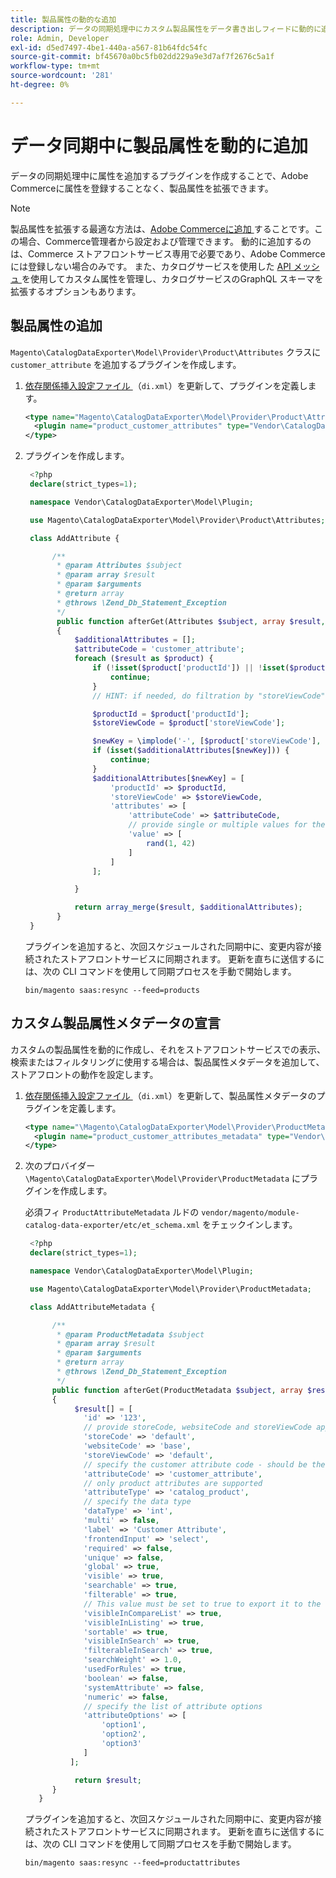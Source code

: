```yaml
---
title: 製品属性の動的な追加
description: データの同期処理中にカスタム製品属性をデータ書き出しフィードに動的に追加する方法を説明します。
role: Admin, Developer
exl-id: d5ed7497-4be1-440a-a567-81b64fdc54fc
source-git-commit: bf45670a0bc5fb02dd229a9e3d7af7f2676c5a1f
workflow-type: tm+mt
source-wordcount: '281'
ht-degree: 0%

---
```


# データ同期中に製品属性を動的に追加

データの同期処理中に属性を追加するプラグインを作成することで、Adobe Commerceに属性を登録することなく、製品属性を拡張できます。

>[!NOTE]
>
>製品属性を拡張する最適な方法は、[Adobe Commerceに追加 ](extensibility-and-customizations.md#add-product-attributes-to-adobe-commerce) することです。この場合、Commerce管理者から設定および管理できます。 動的に追加するのは、Commerce ストアフロントサービス専用で必要であり、Adobe Commerceには登録しない場合のみです。 また、カタログサービスを使用した [API メッシュ ](../catalog-service/mesh.md) を使用してカスタム属性を管理し、カタログサービスのGraphQL スキーマを拡張するオプションもあります。

## 製品属性の追加

`Magento\CatalogDataExporter\Model\Provider\Product\Attributes` クラスに `customer_attribute` を追加するプラグインを作成します。

1. [ 依存関係挿入設定ファイル ](https://developer.adobe.com/commerce/php/development/build/dependency-injection-file/) （`di.xml`）を更新して、プラグインを定義します。

   ```xml
   <type name="Magento\CatalogDataExporter\Model\Provider\Product\Attributes">
     <plugin name="product_customer_attributes" type="Vendor\CatalogDataExporter\Model\Plugin\AddAttribute"/>
   </type>
   ```

1. プラグインを作成します。

   ```php
    <?php
    declare(strict_types=1);
   
    namespace Vendor\CatalogDataExporter\Model\Plugin;
   
    use Magento\CatalogDataExporter\Model\Provider\Product\Attributes;
   
    class AddAttribute {
   
         /**
          * @param Attributes $subject
          * @param array $result
          * @param $arguments
          * @return array
          * @throws \Zend_Db_Statement_Exception
          */
          public function afterGet(Attributes $subject, array $result, $arguments): array
          {
              $additionalAttributes = [];
              $attributeCode = 'customer_attribute';
              foreach ($result as $product) {
                  if (!isset($product['productId']) || !isset($product['storeViewCode'])) {
                      continue;
                  }
                  // HINT: if needed, do filtration by "storeViewCode" and or "productId"
   
                  $productId = $product['productId'];
                  $storeViewCode = $product['storeViewCode'];
   
                  $newKey = \implode('-', [$product['storeViewCode'], $product['productId'], $attributeCode]);
                  if (isset($additionalAttributes[$newKey])) {
                      continue;
                  }
                  $additionalAttributes[$newKey] = [
                      'productId' => $productId,
                      'storeViewCode' => $storeViewCode,
                      'attributes' => [
                          'attributeCode' => $attributeCode,
                          // provide single or multiple values for the attribute
                          'value' => [
                              rand(1, 42)
                          ]
                      ]
                  ];
   
              }
   
              return array_merge($result, $additionalAttributes);
          }
    }
   ```

   プラグインを追加すると、次回スケジュールされた同期中に、変更内容が接続されたストアフロントサービスに同期されます。 更新を直ちに送信するには、次の CLI コマンドを使用して同期プロセスを手動で開始します。

   ```
   bin/magento saas:resync --feed=products
   ```

## カスタム製品属性メタデータの宣言

カスタムの製品属性を動的に作成し、それをストアフロントサービスでの表示、検索またはフィルタリングに使用する場合は、製品属性メタデータを追加して、ストアフロントの動作を設定します。

1. [ 依存関係挿入設定ファイル ](https://developer.adobe.com/commerce/php/development/build/dependency-injection-file/) （`di.xml`）を更新して、製品属性メタデータのプラグインを定義します。

   ```xml
   <type name="\Magento\CatalogDataExporter\Model\Provider\ProductMetadata">
     <plugin name="product_customer_attributes_metadata" type="Vendor\CatalogDataExporter\Model\Plugin\AddAttributeMetadata"/>
   </type>
   ```

1. 次のプロバイダー `\Magento\CatalogDataExporter\Model\Provider\ProductMetadata` にプラグインを作成します。

   必須フィ `ProductAttributeMetadata` ルドの `vendor/magento/module-catalog-data-exporter/etc/et_schema.xml` をチェックインします。

   ```php
    <?php
    declare(strict_types=1);
   
    namespace Vendor\CatalogDataExporter\Model\Plugin;
   
    use Magento\CatalogDataExporter\Model\Provider\ProductMetadata;
   
    class AddAttributeMetadata {
   
         /**
          * @param ProductMetadata $subject
          * @param array $result
          * @param $arguments
          * @return array
          * @throws \Zend_Db_Statement_Exception
          */
         public function afterGet(ProductMetadata $subject, array $result, $arguments): array
         {
              $result[] = [
                'id' => '123',
                // provide storeCode, websiteCode and storeViewCode applicable for your AC instance
                'storeCode' => 'default',
                'websiteCode' => 'base',
                'storeViewCode' => 'default',
                // specify the customer attribute code - should be the same as used in the products attributes plugin
                'attributeCode' => 'customer_attribute',
                // only product attributes are supported
                'attributeType' => 'catalog_product',
                // specify the data type
                'dataType' => 'int',
                'multi' => false,
                'label' => 'Customer Attribute',
                'frontendInput' => 'select',
                'required' => false,
                'unique' => false,
                'global' => true,
                'visible' => true,
                'searchable' => true,
                'filterable' => true,
                // This value must be set to true to export it to the storefront services
                'visibleInCompareList' => true,
                'visibleInListing' => true,
                'sortable' => true,
                'visibleInSearch' => true,
                'filterableInSearch' => true,
                'searchWeight' => 1.0,
                'usedForRules' => true,
                'boolean' => false,
                'systemAttribute' => false,
                'numeric' => false,
                // specify the list of attribute options
                'attributeOptions' => [
                    'option1',
                    'option2',
                    'option3'
                ]
             ];
   
              return $result;
         }
      }
   ```

   プラグインを追加すると、次回スケジュールされた同期中に、変更内容が接続されたストアフロントサービスに同期されます。 更新を直ちに送信するには、次の CLI コマンドを使用して同期プロセスを手動で開始します。

   ```
   bin/magento saas:resync --feed=productattributes
   ```
